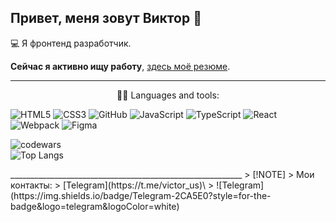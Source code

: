 ## Привет, меня зовут Виктор 👋

💻 Я фронтенд разработчик.

**Сейчас я активно ищу работу**, [здесь моё резюме]().
___________________________________________________________
<p align="center">
👨‍💻 Languages and tools:

![HTML5](https://img.shields.io/badge/html5-%23E34F26.svg?style=for-the-badge&logo=html5&logoColor=white)
![CSS3](https://img.shields.io/badge/css3-%231572B6.svg?style=for-the-badge&logo=css3&logoColor=white)
![GitHub](https://img.shields.io/badge/github-%23121011.svg?style=for-the-badge&logo=github&logoColor=white)
![JavaScript](https://img.shields.io/badge/javascript-%23323330.svg?style=for-the-badge&logo=javascript&logoColor=%23F7DF1E)
![TypeScript](https://img.shields.io/badge/typescript-%23007ACC.svg?style=for-the-badge&logo=typescript&logoColor=white)
![React](https://img.shields.io/badge/react-%2320232a.svg?style=for-the-badge&logo=react&logoColor=%2361DAFB)
![Webpack](https://img.shields.io/badge/webpack-%238DD6F9.svg?style=for-the-badge&logo=webpack&logoColor=black)
![Figma](https://img.shields.io/badge/figma-%23F24E1E.svg?style=for-the-badge&logo=figma&logoColor=white)

![codewars](https://www.codewars.com/users/viperouss14/badges/small)\
![Top Langs](https://github-readme-stats.vercel.app/api/top-langs/?username=viperouss14&layout=compact)
</p>
__________________________________________________________
> [!NOTE]
> Мои контакты:
> [Telegram](https://t.me/victor_us)\
> ![Telegram](https://img.shields.io/badge/Telegram-2CA5E0?style=for-the-badge&logo=telegram&logoColor=white)


[//]: # (Норм статья про оформление git https://habr.com/ru/articles/649363/)
[//]: # (Норм статья про оформление git https://proglib.io/p/kak-kreativno-oformit-profil-na-github-chtoby-on-privlekal-vnimanie-2022-03-17)
[//]: # (Руководство по оформлению Markdown файлов на русском https://gist.github.com/Jekins/2bf2d0638163f1294637#title1)

